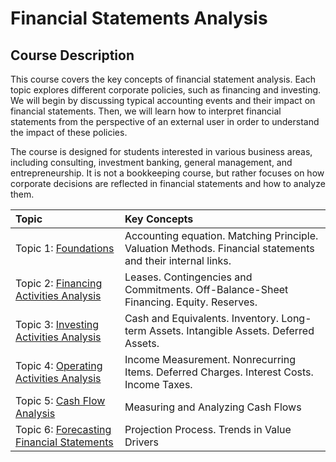 # Financial Statements Analysis

## Course Description

This course covers the key concepts of financial statement analysis. Each topic explores different corporate policies, such as financing and investing. We will begin by discussing typical accounting events and their impact on financial statements. Then, we will learn how to interpret financial statements from the perspective of an external user in order to understand the impact of these policies.

The course is designed for students interested in various business areas, including consulting, investment banking, general management, and entrepreneurship. It is not a bookkeeping course, but rather focuses on how corporate decisions are reflected in financial statements and how to analyze them.


| Topic                                     | Key Concepts                                                                                                                                              |
|:-------------------------------------------|:------------------------------------------------------------------------------------------------------------------------------------------------------------------------|
| Topic 1: [Foundations](topic_1_foundations.pdf)             | Accounting equation. Matching Principle. Valuation Methods. Financial statements and their internal links.  |
| Topic 2: [Financing Activities Analysis](https://htmlpreview.github.io/?https://github.com/mortizm1988/slides-financial-statement-analysis/blob/main/topic_2_financing.html)    | Leases. Contingencies and Commitments. Off-Balance-Sheet Financing. Equity. Reserves.                                                |
| Topic 3: [Investing Activities Analysis](https://htmlpreview.github.io/?https://github.com/mortizm1988/slides-financial-statement-analysis/blob/main/topic_3_investing.html)    | Cash and Equivalents. Inventory. Long-term Assets. Intangible Assets. Deferred Assets.                                |
| Topic 4: [Operating Activities Analysis](https://htmlpreview.github.io/?https://github.com/mortizm1988/slides-financial-statement-analysis/blob/main/topic_4_operating.html)    | Income Measurement. Nonrecurring Items. Deferred Charges. Interest Costs. Income Taxes.                             |
| Topic 5: [Cash Flow Analysis](https://htmlpreview.github.io/?https://github.com/mortizm1988/slides-financial-statement-analysis/blob/main/topic_5_cashflows.html)    | Measuring and Analyzing Cash Flows                             |
| Topic 6: [Forecasting Financial Statements ](https://htmlpreview.github.io/?https://github.com/mortizm1988/slides-financial-statement-analysis/blob/main/topic_6_forecasting.html)| Projection Process. Trends in Value Drivers                                                                                       |
